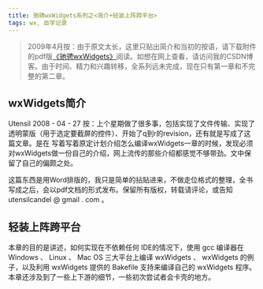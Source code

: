 ```yaml
--- 
title: 驰骋wxWidgets系列之<简介+轻装上阵跨平台>
tags: wx, 自学记录
---
```


> 2009年4月按：由于原文太长，这里只贴出简介和当初的按语，请下载附件的pdf版[《驰骋wxWidgets》](downloads/Ride-with-wxWidgets.pdf)阅读。如想在网上查看，请访问我的CSDN博客。由于时间、精力和兴趣转移，全系列远未完成，现在只有第一章和不完整的第二章。

wxWidgets简介
---------------

Utensil  2008 - 04 - 27 按：上个星期做了很多事，包括实现了文件传输、实现了透明蒙版（用于选定要截屏的控件）、开始了q到r的revision，还有就是写成了这篇文章。是在 写着写着原定计划介绍怎么编译wxWidgets一章的时候，发现必须对wxWidgets做一份自己的介绍，网上流传的那些介绍都感觉不够带劲。文中保 留了自己的偏颇之处。

这篇东西是用Word排版的，我只是简单的拈贴进来，不做走位格式的整理，全书写成之后，会以pdf文档的形式发布。保留所有版权，转载请评论，或告知utensilcandel @ gmail . com 。

轻装上阵跨平台
----------------

本章的目的是讲述，如何实现在不依赖任何 IDE的情况下，使用 gcc 编译器在 Windows 、 Linux 、 Mac OS 三大平台上编译 wxWidgets 、 wxWidgets 的例子，以及利用 wxWidgets 提供的 Bakefile 支持来编译自己的 wxWidgets 程序。本章还涉及到了一些上下游的细节，一些初次尝试者会卡壳的地方。